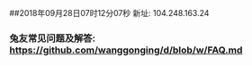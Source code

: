 ##2018年09月28日07时12分07秒 新址: 104.248.163.24
### 兔友常见问题及解答: https://github.com/wanggonging/d/blob/w/FAQ.md
